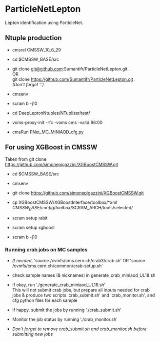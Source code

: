 # ParticleNetLepton
Lepton identification using ParticleNet. 

## Ntuple production 

- cmsrel CMSSW_10_6_29

- cd $CMSSW_BASE/src

- git clone git@github.com:Sumantifr/ParticleNetLepton.git . <br/> 
  OR <br/>
  git clone https://github.com/Sumantifr/ParticleNetLepton.git . <br/>
  *(Don't forget '.')*

- cmsenv

- scram b -j10

- cd DeepLeptonNtuples/NTuplizer/test/

- voms-proxy-init -rfc -voms cms -valid 96:00

- cmsRun PNet_MC_MINIAOD_cfg.py 


## For using XGBoost in CMSSW ##

 Taken from git clone https://github.com/simonepigazzini/XGBoostCMSSW.git

- cd $CMSSW_BASE/src

- cmsenv

- git clone https://github.com/simonepigazzini/XGBoostCMSSW.git

- cp XGBoostCMSSW/XGBoostInterface/toolbox/\*xml $CMSSW_BASE/config/toolbox/$SCRAM_ARCH/tools/selected/

- scram setup rabit

- scram setup xgboost

- scram b -j10

### Running crab jobs on MC samples 

- *If needed*, 'source /cvmfs/cms.cern.ch/crab3/crab.sh' OR 'source /cvmfs/cms.cern.ch/common/crab-setup.sh'

- check sample names (& nicknames) in generate_crab_miniaod_UL18.sh

- If okay, run './generate_crab_miniaod_UL18.sh' <br/>
  This will not submit crab jobs, but prepare all inputs needed for crab jobs & produce two scripts 'crab_submit.sh' and 'crab_monitor.sh', and cfg python files for each sample

- If happy, submit the jobs by running './crab_submit.sh'

- Monitor the job status by running './crab_monitor.sh'

- *Don't forget to remove crab_submit.sh and crab_monitor.sh before submitting new jobs*

